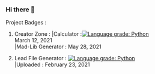 ### Hi there 👋

  Project Badges : 
  1. Creator Zone :
  |Calculator :[![Language grade: Python](https://img.shields.io/lgtm/grade/python/g/AasuraA/Creator-Zone.svg?logo=lgtm&logoWidth=18)](https://lgtm.com/projects/g/AasuraA/Creator-Zone/context:python) <br>
  March 12, 2021 <br>
  |Mad-Lib Generator : 
  May 28, 2021
  
  2. Lead File Generator : [![Language grade: Python](https://img.shields.io/lgtm/grade/python/g/AasuraA/Lead_File_Generator.svg?logo=lgtm&logoWidth=18)](https://lgtm.com/projects/g/AasuraA/Lead_File_Generator/context:python) <br>
  |Uploaded : February 23, 2021 
<!--
**AasuraA/AasuraA** is a ✨ _special_ ✨ repository because its `README.md` (this file) appears on your GitHub profile.

Here are some ideas to get you started:

- 🔭 I’m currently working on Building mu Portfolio as a newbie, open to suggestions
- 🌱 I’m currently learning Django while brushing up on Tkinter, learnt quite a bit from experimenting in my last project
- 👯 I’m looking to collaborate on ...
- 🤔 I’m looking for help with 
- 💬 Ask me about ...
- 📫 How to reach me: ...
- 😄 Pronouns: ...
- ⚡ Fun fact: ...
-->
